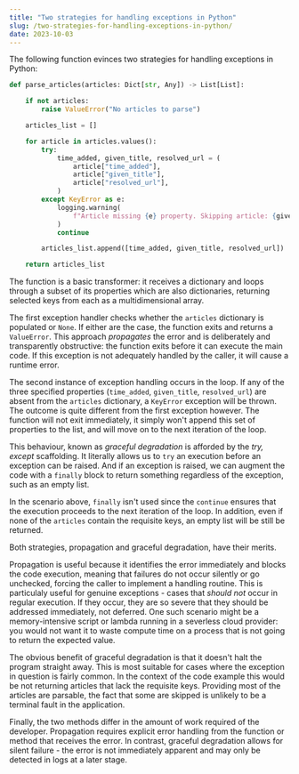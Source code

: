 ```yaml
---
title: "Two strategies for handling exceptions in Python"
slug: /two-strategies-for-handling-exceptions-in-python/
date: 2023-10-03
---
```


The following function evinces two strategies for handling exceptions in Python:

```py
def parse_articles(articles: Dict[str, Any]) -> List[List]:

    if not articles:
        raise ValueError("No articles to parse")

    articles_list = []

    for article in articles.values():
        try:
            time_added, given_title, resolved_url = (
                article["time_added"],
                article["given_title"],
                article["resolved_url"],
            )
        except KeyError as e:
            logging.warning(
                f"Article missing {e} property. Skipping article: {given_title}."
            )
            continue

        articles_list.append([time_added, given_title, resolved_url])

    return articles_list
```

The function is a basic transformer: it receives a dictionary and loops through
a subset of its properties which are also dictionaries, returning selected keys
from each as a multidimensional array.

The first exception handler checks whether the `articles` dictionary is
populated or `None`. If either are the case, the function exits and returns a
`ValueError`. This approach _propagates_ the error and is deliberately and
transparently obstructive: the function exits before it can execute the main
code. If this exception is not adequately handled by the caller, it will cause a
runtime error.

The second instance of exception handling occurs in the loop. If any of the
three specified properties (`time_added`, `given_title`, `resolved_url`) are
absent from the `articles` dictionary, a `KeyError` exception will be thrown.
The outcome is quite different from the first exception however. The function
will not exit immediately, it simply won't append this set of properties to the
list, and will move on to the next iteration of the loop.

This behaviour, known as _graceful degradation_ is afforded by the _try, except_
scaffolding. It literally allows us to `try` an execution before an exception
can be raised. And if an exception is raised, we can augment the code with a
`finally` block to return something regardless of the exception, such as an
empty list.

In the scenario above, `finally` isn't used since the `continue` ensures that
the execution proceeds to the next iteration of the loop. In addition, even if
none of the `articles` contain the requisite keys, an empty list will be still
be returned.

Both strategies, propagation and graceful degradation, have their merits.

Propagation is useful because it identifies the error immediately and blocks the
code execution, meaning that failures do not occur silently or go unchecked,
forcing the caller to implement a handling routine. This is particulaly useful
for genuine exceptions - cases that _should not_ occur in regular execution. If
they occur, they are so severe that they should be addressed immediately, not
deferred. One such scenario might be a memory-intensive script or lambda running
in a severless cloud provider: you would not want it to waste compute time on a
process that is not going to return the expected value.

The obvious benefit of graceful degradation is that it doesn't halt the program
straight away. This is most suitable for cases where the exception in question
is fairly common. In the context of the code example this would be not returning
articles that lack the requisite keys. Providing most of the articles are
parsable, the fact that some are skipped is unlikely to be a terminal fault in
the application.

Finally, the two methods differ in the amount of work required of the developer.
Propagation requires explicit error handling from the function or method that
receives the error. In contrast, graceful degradation allows for silent
failure - the error is not immediately apparent and may only be detected in logs
at a later stage.
